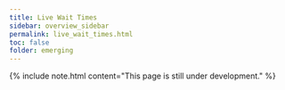 ```yaml
---
title: Live Wait Times
sidebar: overview_sidebar
permalink: live_wait_times.html
toc: false
folder: emerging
---
```


{% include note.html content="This page is still under development." %}
